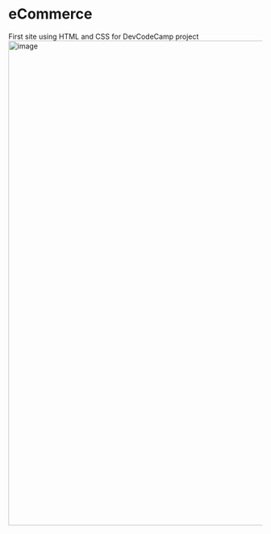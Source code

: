 # eCommerce
First site using HTML and CSS for DevCodeCamp project
<img width="960" alt="image" src="https://user-images.githubusercontent.com/116121051/219972974-2ed4c53b-132b-4510-b9b6-ec455be409fc.png">
